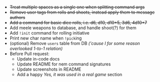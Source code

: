 + ~~Treat multiple spaces as a single one when splitting command args~~
+ ~~Remove user tags from rolls and shoots, instead apply them to message authors~~
+ ~~Add a command for basic dice rolls, i.e. d6, d10, d10+5, 3d6, 4d10+7~~
+ Add meele weapons to database, and handle shoot(?) for them
+ Add `!init` command for rolling initiative
+ Print new char name when `!pick`ing
+ (optional) Remove `users` table from DB _('cause I for some reason overlooked 1-to-1 relation)_
+ Before Pull request:
  * Update in-code docs
  * Update README for nem command signatures
  * Update screenshots in README
  * Add a happy _Yes, it was used in a real game_ section
